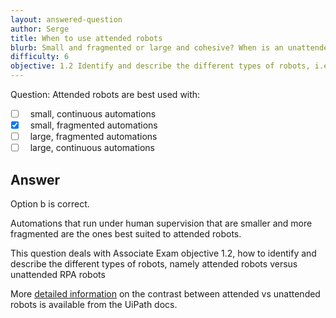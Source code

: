 ```yaml
---
layout: answered-question
author: Serge
title: When to use attended robots
blurb: Small and fragmented or large and cohesive? When is an unattended robot best?
difficulty: 6
objective: 1.2 Identify and describe the different types of robots, i.e., attended versus unattended robots
---
```


Question: Attended robots are best used with:


- [ ] &nbsp;  small, continuous automations
- [x] &nbsp;  small, fragmented automations
- [ ] &nbsp;  large, fragmented automations
- [ ] &nbsp;  large, continuous automations

## Answer

Option b is correct.

Automations that run under human supervision that are smaller and more fragmented are the ones best suited to attended robots.

This question deals with Associate Exam objective 1.2, how to identify and describe the different types of robots, namely attended robots versus unattended RPA robots

More [detailed information](https://docs.uipath.com/orchestrator/docs/attended-vs-unattended-automation) on the contrast between attended vs unattended robots is available from the UiPath docs.


